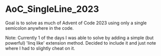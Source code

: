 # AoC_SingleLine_2023

Goal is to solve as much of Advent of Code 2023 using only a single semicolon anywhere in the code.

Note: Currently 1 of the days I was able to solve by adding a simple (but powerful) 'linq like' extension method.  Decided to include it and just note where I had to slightly cheat on it.
